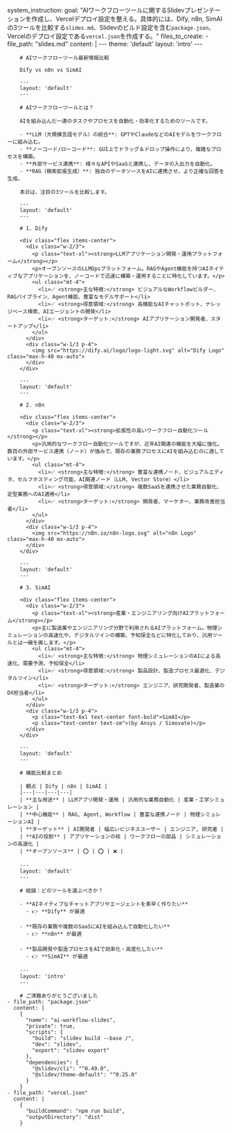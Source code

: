 
system_instruction:
  goal: "AIワークフローツールに関するSlidevプレゼンテーションを作成し、Vercelデプロイ設定を整える。具体的には、Dify, n8n, SimAIの3ツールを比較する`slides.md`、Slidevのビルド設定を含む`package.json`、Vercelのデプロイ設定である`vercel.json`を作成する。"
  files_to_create:
    - file_path: "slides.md"
      content: |
        ---
        theme: 'default'
        layout: 'intro'
        ---

        # AIワークフローツール最新情報比較

        Dify vs n8n vs SimAI

        ---
        layout: 'default'
        ---

        # AIワークフローツールとは？

        AIを組み込んだ一連のタスクやプロセスを自動化・効率化するためのツールです。

        - **LLM（大規模言語モデル）の統合**: GPTやClaudeなどのAIモデルをワークフローに組み込む。
        - **ノーコード/ローコード**: GUI上でドラッグ＆ドロップ操作により、複雑なプロセスを構築。
        - **外部サービス連携**: 様々なAPIやSaaSと連携し、データの入出力を自動化。
        - **RAG（検索拡張生成）**: 独自のデータソースをAIに連携させ、より正確な回答を生成。

        本日は、注目の3ツールを比較します。

        ---
        layout: 'default'
        ---

        # 1. Dify

        <div class="flex items-center">
          <div class="w-2/3">
            <p class="text-xl"><strong>LLMアプリケーション開発・運用プラットフォーム</strong></p>
            <p>オープンソースのLLMOpsプラットフォーム。RAGやAgent機能を持つAIネイティブなアプリケーションを、ノーコードで迅速に構築・運用することに特化しています。</p>
            <ul class="mt-4">
              <li>✅ <strong>主な特徴:</strong> ビジュアルなWorkflowビルダー、RAGパイプライン、Agent機能、豊富なモデルサポート</li>
              <li>✅ <strong>得意領域:</strong> 高機能なAIチャットボット、ナレッジベース検索、AIエージェントの開発</li>
              <li>✅ <strong>ターゲット:</strong> AIアプリケーション開発者、スタートアップ</li>
            </ul>
          </div>
          <div class="w-1/3 p-4">
            <img src="https://dify.ai/logo/logo-light.svg" alt="Dify Logo" class="max-h-40 mx-auto">
          </div>
        </div>

        ---
        layout: 'default'
        ---

        # 2. n8n

        <div class="flex items-center">
          <div class="w-2/3">
            <p class="text-xl"><strong>拡張性の高いワークフロー自動化ツール</strong></p>
            <p>汎用的なワークフロー自動化ツールですが、近年AI関連の機能を大幅に強化。数百の外部サービス連携（ノード）が強みで、既存の業務プロセスにAIを組み込むのに適しています。</p>
            <ul class="mt-4">
              <li>✅ <strong>主な特徴:</strong> 豊富な連携ノード、ビジュアルエディタ、セルフホスティング可能、AI関連ノード（LLM, Vector Store）</li>
              <li>✅ <strong>得意領域:</strong> 複数SaaSを連携させた業務自動化、定型業務へのAI適用</li>
              <li>✅ <strong>ターゲット:</strong> 開発者、マーケター、業務改善担当者</li>
            </ul>
          </div>
          <div class="w-1/3 p-4">
            <img src="https://n8n.io/n8n-logo.svg" alt="n8n Logo" class="max-h-40 mx-auto">
          </div>
        </div>

        ---
        layout: 'default'
        ---

        # 3. SimAI

        <div class="flex items-center">
          <div class="w-2/3">
            <p class="text-xl"><strong>産業・エンジニアリング向けAIプラットフォーム</strong></p>
            <p>主に製造業やエンジニアリング分野で利用されるAIプラットフォーム。物理シミュレーションの高速化や、デジタルツインの構築、予知保全などに特化しており、汎用ツールとは一線を画します。</p>
            <ul class="mt-4">
              <li>✅ <strong>主な特徴:</strong> 物理シミュレーションのAIによる高速化、需要予測、予知保全</li>
              <li>✅ <strong>得意領域:</strong> 製品設計、製造プロセス最適化、デジタルツイン</li>
              <li>✅ <strong>ターゲット:</strong> エンジニア、研究開発者、製造業のDX担当者</li>
            </ul>
          </div>
          <div class="w-1/3 p-4">
            <p class="text-6xl text-center font-bold">SimAI</p>
            <p class="text-center text-sm">(by Ansys / Simovate)</p>
          </div>
        </div>

        ---
        layout: 'default'
        ---

        # 機能比較まとめ

        | 観点 | Dify | n8n | SimAI |
        |---|---|---|---|
        | **主な用途** | LLMアプリ開発・運用 | 汎用的な業務自動化 | 産業・工学シミュレーション |
        | **中心機能** | RAG, Agent, Workflow | 豊富な連携ノード | 物理シミュレーションAI |
        | **ターゲット** | AI開発者 | 幅広いビジネスユーザー | エンジニア, 研究者 |
        | **AIの役割** | アプリケーションの核 | ワークフローの部品 | シミュレーションの高速化 |
        | **オープンソース** | ⭕️ | ⭕️ | ❌ |

        ---
        layout: 'default'
        ---

        # 結論：どのツールを選ぶべきか？

        - **AIネイティブなチャットアプリやエージェントを素早く作りたい**
          - 👉 **Dify** が最適

        - **既存の業務や複数のSaaSにAIを組み込んで自動化したい**
          - 👉 **n8n** が最適

        - **製品開発や製造プロセスをAIで効率化・高度化したい**
          - 👉 **SimAI** が最適

        ---
        layout: 'intro'
        ---

        # ご清聴ありがとうございました
    - file_path: "package.json"
      content: |
        {
          "name": "ai-workflow-slides",
          "private": true,
          "scripts": {
            "build": "slidev build --base /",
            "dev": "slidev",
            "export": "slidev export"
          },
          "dependencies": {
            "@slidev/cli": "^0.49.0",
            "@slidev/theme-default": "^0.25.0"
          }
        }
    - file_path: "vercel.json"
      content: |
        {
          "buildCommand": "npm run build",
          "outputDirectory": "dist"
        }
